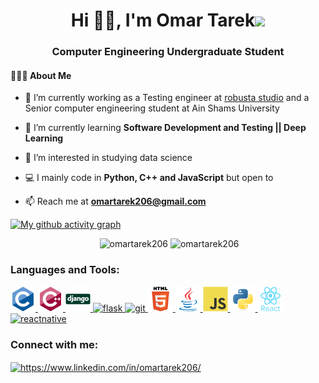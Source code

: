 <h1 align="center">Hi 👋🏽, I'm Omar Tarek<img src="https://emojis.slackmojis.com/emojis/images/1495224255/2288/christmas_parrot.gif?1495224255" width="30"/></h1>
<h3 align="center"> Computer Engineering Undergraduate Student</h3>


#### 👨🏻‍💻  About Me

- 🔭 I’m currently working as a Testing engineer at [robusta studio](https://github.com/RobustaStudio) and a Senior computer engineering student at Ain Shams University

- 🌱 I’m currently learning **Software Development and Testing || Deep Learning**

- 👯 I’m interested in studying data science

- 💻 I mainly code in **Python, C++ and JavaScript** but open to 

- 📫 Reach me at **omartarek206@gmail.com**


[![My github activity graph](https://activity-graph.herokuapp.com/graph?username=omartarek206&theme=xcode)](https://git.io/omartarek206)

<p align="center">
  &nbsp;<img width="48%" src="https://github-readme-stats.vercel.app/api?username=omartarek206&show_icons=true&locale=en&theme=radical" alt="omartarek206" />
  <img src="https://github-readme-stats.vercel.app/api/top-langs?username=omartarek206&show_icons=true&locale=en&layout=compact&theme=radical" alt="omartarek206" />
</p>
<!-- <p align="center">
  &nbsp;<img width="48%" src="https://github-readme-stats.vercel.app/api?username=omartarek206&show_icons=true&locale=en&theme=radical" alt="omartarek206" />
  <img width="48%" src="https://github-readme-streak-stats.herokuapp.com/?user=omartarek206&theme=radical" alt="omartarek206" />
</p>

<p align="center"><img src="https://github-readme-stats.vercel.app/api/top-langs?username=omartarek206&show_icons=true&locale=en&layout=compact&theme=radical" alt="omartarek206" /></p> -->

<!-- [![Omar's wakatime stats](https://github-readme-stats.vercel.app/api/wakatime?username=omartarek206&theme=radical)](https://github.com/anuraghazra/github-readme-stats) -->





<h3 align="left">Languages and Tools:</h3>
<p align="left"> <a href="https://www.cprogramming.com/" target="_blank"> <img src="https://raw.githubusercontent.com/devicons/devicon/master/icons/c/c-original.svg" alt="c" width="40" height="40"/> </a> <a href="https://www.w3schools.com/cpp/" target="_blank"> <img src="https://raw.githubusercontent.com/devicons/devicon/master/icons/cplusplus/cplusplus-original.svg" alt="cplusplus" width="40" height="40"/> </a> <a href="https://www.djangoproject.com/" target="_blank"> <img src="https://raw.githubusercontent.com/devicons/devicon/master/icons/django/django-original.svg" alt="django" width="40" height="40"/> </a> <a href="https://flask.palletsprojects.com/" target="_blank"> <img src="https://www.vectorlogo.zone/logos/pocoo_flask/pocoo_flask-icon.svg" alt="flask" width="40" height="40"/> </a> <a href="https://git-scm.com/" target="_blank"> <img src="https://www.vectorlogo.zone/logos/git-scm/git-scm-icon.svg" alt="git" width="40" height="40"/> </a> <a href="https://www.w3.org/html/" target="_blank"> <img src="https://raw.githubusercontent.com/devicons/devicon/master/icons/html5/html5-original-wordmark.svg" alt="html5" width="40" height="40"/> </a> <a href="https://www.java.com" target="_blank"> <img src="https://raw.githubusercontent.com/devicons/devicon/master/icons/java/java-original.svg" alt="java" width="40" height="40"/> </a> <a href="https://developer.mozilla.org/en-US/docs/Web/JavaScript" target="_blank"> <img src="https://raw.githubusercontent.com/devicons/devicon/master/icons/javascript/javascript-original.svg" alt="javascript" width="40" height="40"/> </a> <a href="https://www.python.org" target="_blank"> <img src="https://raw.githubusercontent.com/devicons/devicon/master/icons/python/python-original.svg" alt="python" width="40" height="40"/> </a> <a href="https://reactjs.org/" target="_blank"> <img src="https://raw.githubusercontent.com/devicons/devicon/master/icons/react/react-original-wordmark.svg" alt="react" width="40" height="40"/> </a> <a href="https://reactnative.dev/" target="_blank"> <img src="https://reactnative.dev/img/header_logo.svg" alt="reactnative" width="40" height="40"/> </a>


<h3 align="left">Connect with me:</h3>
<p align="left">
<a href="https://www.linkedin.com/in/omartarek206/" target="blank"><img align="center" src="https://raw.githubusercontent.com/rahuldkjain/github-profile-readme-generator/master/src/images/icons/Social/linked-in-alt.svg" alt="https://www.linkedin.com/in/omartarek206/" height="30" width="40" /></a>
</p>
